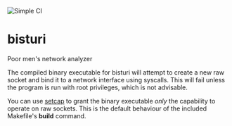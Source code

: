 ![Simple CI](https://github.com/NamelessOne91/bisturi/actions/workflows/simple_ci.yml/badge.svg)

# bisturi
Poor men's network analyzer

The compiled binary executable for bisturi will attempt to create a new raw socket and bind it to a network interface using syscalls.
This will fail unless the program is run with root privileges, which is not advisable.

You can use [setcap](https://man7.org/linux/man-pages/man8/setcap.8.html) to grant the binary executable *only* the capability to operate on raw sockets.
This is the default behaviour of the included Makefile's **build** command.
